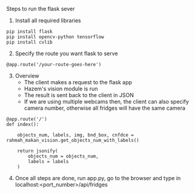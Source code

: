 Steps to run the flask sever

1. Install all required libraries

```
pip install flask
pip install opencv-python tensorflow
pip install cvlib

```

2. Specify the route you want flask to serve

```
@app.route('/your-route-goes-here')

```

3. Overview
    - The client makes a request to the flask app
    - Hazem's vision module is run
    - The result is sent back to the client in JSON
    - If we are using multiple webcams then, the client can also specify camera number, otherwise all fridges   will have the same camera

```
@app.route('/')
def index():

    objects_num, labels, img, bnd_box, cnfdce = rahmah_makan_vision.get_objects_num_with_labels()

    return jsonify(
        objects_num = objects_num,
        labels = labels
    )

```

4. Once all steps are done, run app.py, go to the browser and type in localhost:<port_number>/api/fridges